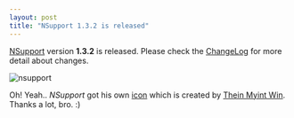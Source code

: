 ```yaml
---
layout: post
title: "NSupport 1.3.2 is released"
---
```


[NSupport][] version **1.3.2** is released. Please check the [ChangeLog][] for more detail about changes.

![nsupport](http://i.imgur.com/wEB6T.png)

Oh! Yeah.. *NSupport* got his own [icon][] which is created by [Thein Myint Win][twm]. Thanks a lot, bro. :)

[NSupport]:http://www.nuget.org/packages/NSupport
[ChangeLog]:https://github.com/jittuu/NSupport/blob/master/ChangeLog.md
[icon]:http://i.imgur.com/I31KT.png
[twm]:http://www.facebook.com/win.tmwin
